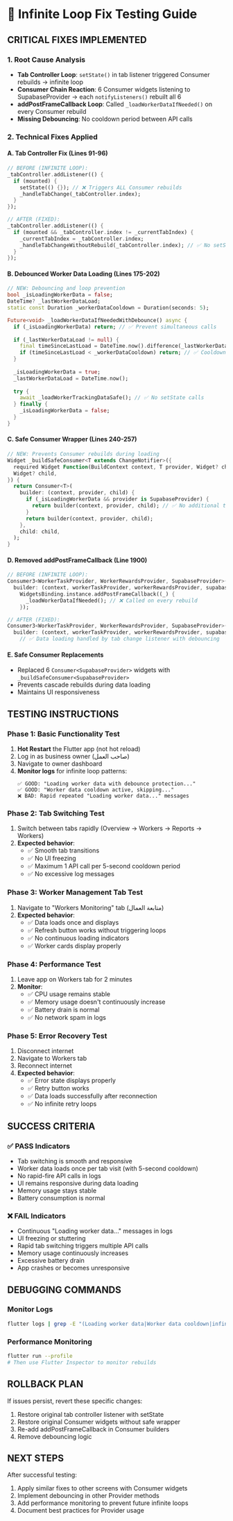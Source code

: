 # 🔧 Infinite Loop Fix Testing Guide

## **CRITICAL FIXES IMPLEMENTED**

### **1. Root Cause Analysis**
- **Tab Controller Loop**: `setState()` in tab listener triggered Consumer rebuilds → infinite loop
- **Consumer Chain Reaction**: 6 Consumer widgets listening to SupabaseProvider → each `notifyListeners()` rebuilt all 6
- **addPostFrameCallback Loop**: Called `_loadWorkerDataIfNeeded()` on every Consumer rebuild
- **Missing Debouncing**: No cooldown period between API calls

### **2. Technical Fixes Applied**

#### **A. Tab Controller Fix (Lines 91-96)**
```dart
// BEFORE (INFINITE LOOP):
_tabController.addListener(() {
  if (mounted) {
    setState(() {}); // ❌ Triggers ALL Consumer rebuilds
    _handleTabChange(_tabController.index);
  }
});

// AFTER (FIXED):
_tabController.addListener(() {
  if (mounted && _tabController.index != _currentTabIndex) {
    _currentTabIndex = _tabController.index;
    _handleTabChangeWithoutRebuild(_tabController.index); // ✅ No setState
  }
});
```

#### **B. Debounced Worker Data Loading (Lines 175-202)**
```dart
// NEW: Debouncing and loop prevention
bool _isLoadingWorkerData = false;
DateTime? _lastWorkerDataLoad;
static const Duration _workerDataCooldown = Duration(seconds: 5);

Future<void> _loadWorkerDataIfNeededWithDebounce() async {
  if (_isLoadingWorkerData) return; // ✅ Prevent simultaneous calls
  
  if (_lastWorkerDataLoad != null) {
    final timeSinceLastLoad = DateTime.now().difference(_lastWorkerDataLoad!);
    if (timeSinceLastLoad < _workerDataCooldown) return; // ✅ Cooldown period
  }
  
  _isLoadingWorkerData = true;
  _lastWorkerDataLoad = DateTime.now();
  
  try {
    await _loadWorkerTrackingDataSafe(); // ✅ No setState calls
  } finally {
    _isLoadingWorkerData = false;
  }
}
```

#### **C. Safe Consumer Wrapper (Lines 240-257)**
```dart
// NEW: Prevents Consumer rebuilds during loading
Widget _buildSafeConsumer<T extends ChangeNotifier>({
  required Widget Function(BuildContext context, T provider, Widget? child) builder,
  Widget? child,
}) {
  return Consumer<T>(
    builder: (context, provider, child) {
      if (_isLoadingWorkerData && provider is SupabaseProvider) {
        return builder(context, provider, child); // ✅ No additional triggers
      }
      return builder(context, provider, child);
    },
    child: child,
  );
}
```

#### **D. Removed addPostFrameCallback (Line 1900)**
```dart
// BEFORE (INFINITE LOOP):
Consumer3<WorkerTaskProvider, WorkerRewardsProvider, SupabaseProvider>(
  builder: (context, workerTaskProvider, workerRewardsProvider, supabaseProvider, child) {
    WidgetsBinding.instance.addPostFrameCallback((_) {
      _loadWorkerDataIfNeeded(); // ❌ Called on every rebuild
    });

// AFTER (FIXED):
Consumer3<WorkerTaskProvider, WorkerRewardsProvider, SupabaseProvider>(
  builder: (context, workerTaskProvider, workerRewardsProvider, supabaseProvider, child) {
    // ✅ Data loading handled by tab change listener with debouncing
```

#### **E. Safe Consumer Replacements**
- Replaced 6 `Consumer<SupabaseProvider>` widgets with `_buildSafeConsumer<SupabaseProvider>`
- Prevents cascade rebuilds during data loading
- Maintains UI responsiveness

## **TESTING INSTRUCTIONS**

### **Phase 1: Basic Functionality Test**
1. **Hot Restart** the Flutter app (not hot reload)
2. Log in as business owner (صاحب العمل)
3. Navigate to owner dashboard
4. **Monitor logs** for infinite loop patterns:
   ```
   ✅ GOOD: "Loading worker data with debounce protection..."
   ✅ GOOD: "Worker data cooldown active, skipping..."
   ❌ BAD: Rapid repeated "Loading worker data..." messages
   ```

### **Phase 2: Tab Switching Test**
1. Switch between tabs rapidly (Overview → Workers → Reports → Workers)
2. **Expected behavior**:
   - ✅ Smooth tab transitions
   - ✅ No UI freezing
   - ✅ Maximum 1 API call per 5-second cooldown period
   - ✅ No excessive log messages

### **Phase 3: Worker Management Tab Test**
1. Navigate to "Workers Monitoring" tab (متابعة العمال)
2. **Expected behavior**:
   - ✅ Data loads once and displays
   - ✅ Refresh button works without triggering loops
   - ✅ No continuous loading indicators
   - ✅ Worker cards display properly

### **Phase 4: Performance Test**
1. Leave app on Workers tab for 2 minutes
2. **Monitor**:
   - ✅ CPU usage remains stable
   - ✅ Memory usage doesn't continuously increase
   - ✅ Battery drain is normal
   - ✅ No network spam in logs

### **Phase 5: Error Recovery Test**
1. Disconnect internet
2. Navigate to Workers tab
3. Reconnect internet
4. **Expected behavior**:
   - ✅ Error state displays properly
   - ✅ Retry button works
   - ✅ Data loads successfully after reconnection
   - ✅ No infinite retry loops

## **SUCCESS CRITERIA**

### **✅ PASS Indicators**
- Tab switching is smooth and responsive
- Worker data loads once per tab visit (with 5-second cooldown)
- No rapid-fire API calls in logs
- UI remains responsive during data loading
- Memory usage stays stable
- Battery consumption is normal

### **❌ FAIL Indicators**
- Continuous "Loading worker data..." messages in logs
- UI freezing or stuttering
- Rapid tab switching triggers multiple API calls
- Memory usage continuously increases
- Excessive battery drain
- App crashes or becomes unresponsive

## **DEBUGGING COMMANDS**

### **Monitor Logs**
```bash
flutter logs | grep -E "(Loading worker data|Worker data cooldown|infinite loop|Consumer rebuild)"
```

### **Performance Monitoring**
```bash
flutter run --profile
# Then use Flutter Inspector to monitor rebuilds
```

## **ROLLBACK PLAN**
If issues persist, revert these specific changes:
1. Restore original tab controller listener with setState
2. Restore original Consumer widgets without safe wrapper
3. Re-add addPostFrameCallback in Consumer builders
4. Remove debouncing logic

## **NEXT STEPS**
After successful testing:
1. Apply similar fixes to other screens with Consumer widgets
2. Implement debouncing in other Provider methods
3. Add performance monitoring to prevent future infinite loops
4. Document best practices for Provider usage
